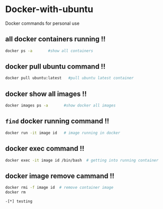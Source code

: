 # Docker-with-ubuntu
Docker commands for personal use

## all docker containers running !!
```bash
docker ps -a       #show all containers
```
## docker pull ubuntu command !!
```bash
docker pull ubuntu:latest   #pull ubuntu latest container
```
## docker show all images !!
```bash
docker images ps -a       #show docker all images
```
## `find` docker running command !!
```bash
docker run -it image id   # image running in docker
```
## docker exec command !!
```bash
docker exec -it image id /bin/bash  # getting into running container
```
## docker image remove cammand !!
```bash
docker rmi -f image id  # remove container image
docker rm

-[*] testing



